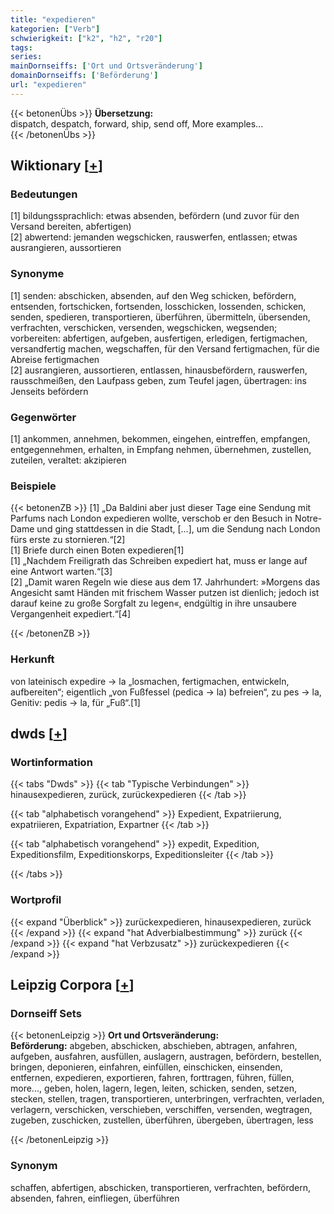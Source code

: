 ```yaml
---
title: "expedieren"
kategorien: ["Verb"]
schwierigkeit: ["k2", "h2", "r20"]
tags:
series:
mainDornseiffs: ['Ort und Ortsveränderung']
domainDornseiffs: ['Beförderung']
url: "expedieren"
---
```


{{< betonenÜbs >}}
**Übersetzung:**  
dispatch, despatch, forward, ship, send off, More examples...  
{{< /betonenÜbs >}}

## Wiktionary [[+](https://de.wiktionary.org/wiki/expedieren)]

### Bedeutungen
[1] bildungssprachlich: etwas absenden, befördern (und zuvor für den Versand bereiten, abfertigen)  
[2] abwertend: jemanden wegschicken, rauswerfen, entlassen; etwas ausrangieren, aussortieren  

### Synonyme
[1] senden: abschicken, absenden, auf den Weg schicken, befördern, entsenden, fortschicken, fortsenden, losschicken, lossenden, schicken, senden, spedieren, transportieren, überführen, übermitteln, übersenden, verfrachten, verschicken, versenden, wegschicken, wegsenden; vorbereiten: abfertigen, aufgeben, ausfertigen, erledigen, fertigmachen, versandfertig machen, wegschaffen, für den Versand fertigmachen, für die Abreise fertigmachen  
[2] ausrangieren, aussortieren, entlassen, hinausbefördern, rauswerfen, rausschmeißen, den Laufpass geben, zum Teufel jagen, übertragen: ins Jenseits befördern  

### Gegenwörter
[1] ankommen, annehmen, bekommen, eingehen, eintreffen, empfangen, entgegennehmen, erhalten, in Empfang nehmen, übernehmen, zustellen, zuteilen, veraltet: akzipieren  

### Beispiele
{{< betonenZB >}}
[1] „Da Baldini aber just dieser Tage eine Sendung mit Parfums nach London expedieren wollte, verschob er den Besuch in Notre-Dame und ging stattdessen in die Stadt, […], um die Sendung nach London fürs erste zu stornieren.“[2]  
[1] Briefe durch einen Boten expedieren[1]  
[1] „Nachdem Freiligrath das Schreiben expediert hat, muss er lange auf eine Antwort warten.“[3]  
[2] „Damit waren Regeln wie diese aus dem 17. Jahrhundert: »Morgens das Angesicht samt Händen mit frischem Wasser putzen ist dienlich; jedoch ist darauf keine zu große Sorgfalt zu legen«, endgültig in ihre unsaubere Vergangenheit expediert.“[4]  

{{< /betonenZB >}}
### Herkunft
von lateinisch expedire → la „losmachen, fertigmachen, entwickeln, aufbereiten“; eigentlich „von Fußfessel (pedica → la) befreien“, zu pes → la, Genitiv: pedis → la, für „Fuß“.[1]  



## dwds [[+](https://www.dwds.de/wb/expedieren)]

### Wortinformation
{{< tabs "Dwds" >}}
{{< tab "Typische Verbindungen" >}}
hinausexpedieren, zurück, zurückexpedieren
{{< /tab >}}

{{< tab "alphabetisch vorangehend" >}}
Expedient, Expatriierung, expatriieren, Expatriation, Expartner
{{< /tab >}}

{{< tab "alphabetisch vorangehend" >}}
expedit, Expedition, Expeditionsfilm, Expeditionskorps, Expeditionsleiter
{{< /tab >}}

{{< /tabs >}}

### Wortprofil
{{< expand "Überblick" >}} zurückexpedieren, hinausexpedieren, zurück {{< /expand >}}
{{< expand "hat Adverbialbestimmung" >}} zurück {{< /expand >}}
{{< expand "hat Verbzusatz" >}} zurückexpedieren {{< /expand >}}

## Leipzig Corpora [[+](https://corpora.uni-leipzig.de/en/res?word=expedieren&corpusId=deu_newscrawl-public_2018)]

### Dornseiff Sets
{{< betonenLeipzig >}}
**Ort und Ortsveränderung:**  
**Beförderung:** abgeben, abschicken, abschieben, abtragen, anfahren, aufgeben, ausfahren, ausfüllen, auslagern, austragen, befördern, bestellen, bringen, deponieren, einfahren, einfüllen, einschicken, einsenden, entfernen, expedieren, exportieren, fahren, forttragen, führen, füllen, more..., geben, holen, lagern, legen, leiten, schicken, senden, setzen, stecken, stellen, tragen, transportieren, unterbringen, verfrachten, verladen, verlagern, verschicken, verschieben, verschiffen, versenden, wegtragen, zugeben, zuschicken, zustellen, überführen, übergeben, übertragen, less  

{{< /betonenLeipzig >}}

### Synonym
schaffen, abfertigen, abschicken, transportieren, verfrachten, befördern, absenden, fahren, einfliegen, überführen

